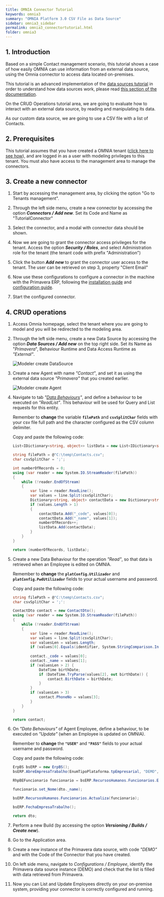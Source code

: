 ```yaml
---
title: OMNIA Connector Tutorial
keywords: omnia3
summary: "OMNIA Platform 3.0 CSV File as Data Source"
sidebar: omnia3_sidebar
permalink: omnia3_connectortutorial.html
folder: omnia3
---
```


## 1. Introduction

Based on a simple Contact management scenario, this tutorial shows a case of how easily OMNIA can use information from an external data source, using the Omnia connector to access data located on-premises. 

This tutorial is an advanced implementation of the [data sources tutorial](omnia3_datasourcetutorial.html) in order to understand how data sources work, please read [this section of the documentation](omnia3_modeler_datasources.html).

On the CRUD Operations tutorial area, we are going to evaluate how to interact with an external data source, by reading and manipulating its data.

As our custom data source, we are going to use a CSV file with a list of Contacts.

## 2. Prerequisites

This tutorial assumes that you have created a OMNIA tenant ([click here to see how](omnia3_tenantcreation.html)), and are logged in as a user with modeling privileges to this tenant. You must also have access to the management area to manage the connectors.


## 3. Create a new connector

1. Start by accessing the management area, by clicking the option "Go to Tenants management".

2. Through the left side menu, create a new connector by accessing the option ***Connectors / Add new***. Set its Code and Name as "TutorialConnector"

3. Select the connector, and a modal with connector data should be shown.

4. Now we are going to grant the connector access privileges for the tenant. Access the option ***Security / Roles***, and select Administration role for the tenant (the tenant code with prefix "Administration")

5. Click the button ***Add new*** to grant the connector user access to the tenant. The user can be retrieved on step 3, property "Client Email"

6. Now use these configurations to configure a connector in the machine with the Primavera ERP, following the [installation guide](omnia3_connector_install.html) and [configuration guide](omnia3_connector_configuration.html).

7. Start the configured connector.

## 4. CRUD operations

1. Access Omnia homepage, select the tenant where you are going to model and you will be redirected to the modeling area.

2. Through the left side menu, create a new Data Source by accessing the option ***Data Sources / Add new*** on the top right side. Set its Name as "*Primavera*", Behaviour Runtime and Data Access Runtime as *"External"*.

    ![Modeler create DataSource](/images/tutorials/primaveraconnector/add-new-datasource.png)

3. Create a new Agent with name *"Contact"*, and set it as using the external data source *"Primavera"* that you created earlier.

    ![Modeler create Agent](/images/tutorials/primaveraconnector/add-new-agent.png)


5. Navigate to tab *"[Data Behaviours](https://docs.numbersbelieve.com/omnia3_modeler_datasources.html)"*, and define a behaviour to be executed on *"ReadList"*. This behaviour will be used for Query and List requests for this entity.

    Remember to **change** the variable **```filePath```** and **```csvSplitChar```** fields with your csv file full path and the character configured as the CSV column delimiter.

    Copy and paste the following code:
    ```C#
    List<IDictionary<string, object>> listData = new List<IDictionary<string, object>>();
    
    string filePath = @"C:\temp\Contacts.csv";
    char csvSplitChar = ';';
    
    int numberOfRecords = 0;
    using (var reader = new System.IO.StreamReader(filePath))
    {
    	while (!reader.EndOfStream)
        {
    		var line = reader.ReadLine();
            var values = line.Split(csvSplitChar);
            Dictionary<string, object> contactData = new Dictionary<string, object>();
            if (values.Length > 1)
            {
    			contactData.Add("_code", values[0]);
                contactData.Add("_name", values[1]);
                numberOfRecords++;
                listData.Add(contactData);
    		}
    	}
    }
    
    return (numberOfRecords, listData);
    ```

6. Create a new Data Behaviour for the operation *"Read"*, so that data is retrieved when an Employee is edited on OMNIA.

    Remember to **change** the **```platConfig.Utilizador```** and **```platConfig.PwdUtilizador```** fields to your actual username and password.

    Copy and paste the following code:

    ```C#
    string filePath = @"C:\temp\Contacts.csv";
    char csvSplitChar = ';':
    
    ContactDto contact = new ContactDto();
    using (var reader = new System.IO.StreamReader(filePath))
    {
    	while (!reader.EndOfStream)
    	{
    		var line = reader.ReadLine();
            var values = line.Split(csvSplitChar);
            var valuesLen = values.Length;
            if (values[0].Equals(identifier, System.StringComparison.InvariantCultureIgnoreCase)) {
                            
            contact._code = values[0];
            contact._name = values[1];
            if (valuesLen > 2) {
    			DateTime birthDate;
                if (DateTime.TryParse(values[2], out birthDate)) {
    				contact.BirthDate = birthDate;
                }
            }
    		if (valuesLen > 3)
    			contact.PhoneNo = values[3];
            }
        }
    }
    
    return contact;
    ```

7. On *"Data Behaviours"* of Agent Employee, define a behaviour, to be executed on *"Update"* (when an Employee is updated on OMNIA). 

    Remember to **change** the **```"USER"```** and **```"PASS"```** fields to your actual username and password.

    Copy and paste the following code:

    ```C#
    ErpBS bsERP = new ErpBS();
    bsERP.AbreEmpresaTrabalho(EnumTipoPlataforma.tpEmpresarial, "DEMO", "USER", "PASS");

    RhpBEFuncionario funcionario = bsERP.RecursosHumanos.Funcionarios.Edita(dto._code);

    funcionario.set_Nome(dto._name);

    bsERP.RecursosHumanos.Funcionarios.Actualiza(funcionario);

    bsERP.FechaEmpresaTrabalho();

    return dto;
    ```

8. Perform a new Build (by accessing the option ***Versioning / Builds / Create new***).

9. Go to the Application area.

10. Create a new instance of the Primavera data source, with code *"DEMO"* and with the Code of the Connector that you have created.

11. On left side menu, navigate to *Configurations / Employee*, identify the Primavera data source instance (DEMO) and check that the list is filled with data retrieved from Primavera.

12. Now you can List and Update Employees directly on your on-premise system, providing your connector is correctly configured and running.
